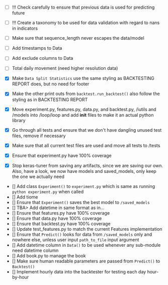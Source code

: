 - [ ] !!! Check carefully to ensure that previous data is used for predicting future
- [ ] !!! Create a taxonomy to be used for data validation with regard to nans in indicators
- [ ] Make sure that sequence_length never escapes the data/model
- [ ] Add timestamps to Data
- [ ] Add exclude columns to Data
- [ ] Total daily movement (need higher resolution data)

- [x] Make `Data Split Statistics` use the same styling as BACKTESTING REPORT does, but no need for footer
- [x] Make the other print outs from `backtest.run_backtest()` also follow the styling as in BACKTESTING REPORT
- [x] Move experiment.py, features.py, data.py, and backtest.py, /iutils and /models into /loop/loop and add __init__ files to make it an actual python library
- [x] Go through all tests and ensure that we don't have dangling unused test files, remove if necessary
- [x] Make sure that all current test files are used and move all tests to /tests
- [x] Ensure that experiment.py have 100% coverage
- [x] Stop keras-tuner from saving any artifacts, since we are saving our own. Also, have a look, we now have models and saved_models, only keep the one we actually need

- [] Add class `Experiment()` to `experiment.py` which is same as running `python experiment.py` when called
- [] Add tiome
- [] Ensure that `Experiment()` saves the best model to `/saved_models`
- [] TBA> Add datetime in same format as in...
- [] Ensure that features.py have 100% coverage
- [] Ensure that data.py have 100% coverage
- [] Ensure that backtest.py have 100% coverage
- [] Update test_features.py to match the current Features implementation
- [] Ensure that `Predict()` looks for data from `/saved_models` only and nowhere else, unless user input `path_to_file` input argument
- [] Add datetime column in `Data()` to be used whenever any sub-module need datetime column
- [] Add book.py to manage the book
- [] Make sure human readable parameters are passed from `Predict()` to `Backtest()`
- [] Implement hourly data into the backtester for testing each day hour-by-hour